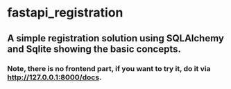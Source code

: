 # fastapi_registration
## A simple registration solution using SQLAlchemy and Sqlite showing the basic concepts.
### Note, there is no frontend part, if you want to try it, do it via http://127.0.0.1:8000/docs.